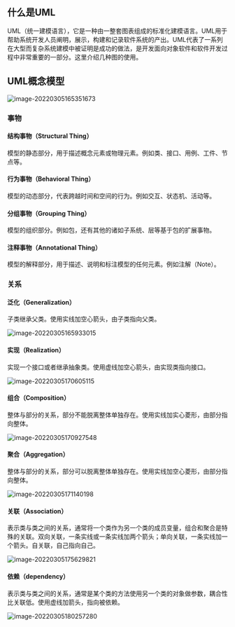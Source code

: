 ## 什么是UML

UML（统一建模语言），它是一种由一整套图表组成的标准化建模语言。UML用于帮助系统开发人员阐明，展示，构建和记录软件系统的产出。UML代表了一系列在大型而复杂系统建模中被证明是成功的做法，是开发面向对象软件和软件开发过程中非常重要的一部分。这里介绍几种图的使用。

## UML概念模型

![image-20220305165351673](http://reujbch3s.hn-bkt.clouddn.com/img/202203051653733.png)

### 事物

#### 结构事物（Structural Thing）

模型的静态部分，用于描述概念元素或物理元素。例如类、接口、用例、工件、节点等。

#### 行为事物（Behavioral Thing）

模型的动态部分，代表跨越时间和空间的行为。例如交互、状态机、活动等。

#### 分组事物（Grouping Thing）

模型的组织部分。例如包，还有其他的诸如子系统、层等基于包的扩展事物。

#### 注释事物（Annotational Thing）

模型的解释部分，用于描述、说明和标注模型的任何元素。例如注解（Note）。

### 关系

#### 泛化（Generalization）

子类继承父类。使用实线加空心箭头，由子类指向父类。

![image-20220305165933015](http://reujbch3s.hn-bkt.clouddn.com/img/202203051659045.png)

#### 实现（Realization）

实现一个接口或者继承抽象类。使用虚线加空心箭头，由实现类指向接口。

![image-20220305170605115](http://reujbch3s.hn-bkt.clouddn.com/img/202203051706145.png)

#### 组合（Composition）

整体与部分的关系，部分不能脱离整体单独存在。使用实线加实心菱形，由部分指向整体。

![image-20220305170927548](http://reujbch3s.hn-bkt.clouddn.com/img/202203051709582.png)

#### 聚合（Aggregation）

整体与部分的关系，部分可以脱离整体单独存在。使用实线加空心菱形，由部分指向整体。

![image-20220305171140198](http://reujbch3s.hn-bkt.clouddn.com/img/202203051711226.png)

#### 关联（Association）

表示类与类之间的关系，通常将一个类作为另一个类的成员变量，组合和聚合是特殊的关联。双向关联，一条实线或一条实线加两个箭头；单向关联，一条实线加一个箭头。自关联，自己指向自己。

![image-20220305175629821](http://reujbch3s.hn-bkt.clouddn.com/img/202203051756864.png)

#### 依赖（dependency）

表示类与类之间的关系，通常是某个类的方法使用另一个类的对象做参数，耦合性比关联低。使用虚线加箭头，指向被依赖。

![image-20220305180257280](http://reujbch3s.hn-bkt.clouddn.com/img/202203051802314.png)